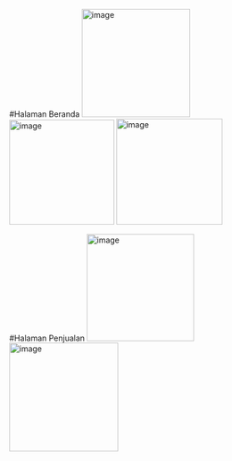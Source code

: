 #Halaman Beranda
<img width="194" alt="image" src="https://github.com/ichanyr/antrian_terisi/assets/114141633/00272e70-53d0-487f-b17e-64a0218e71fb">
<img width="188" alt="image" src="https://github.com/ichanyr/antrian_terisi/assets/114141633/e1eda46e-c6ba-4d23-ab7f-ae1295f357cc">
<img width="190" alt="image" src="https://github.com/ichanyr/antrian_terisi/assets/114141633/e038eae6-87da-430f-9bc5-cd8db145cf91">



#Halaman Penjualan
<img width="192" alt="image" src="https://github.com/ichanyr/antrian_terisi/assets/114141633/db4d86c4-55a7-479f-ad39-cc819867df63">
<img width="195" alt="image" src="https://github.com/ichanyr/antrian_terisi/assets/114141633/c86f6ac3-1642-4fd5-af6b-556fb809ee98">



